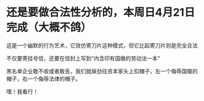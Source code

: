 # 还是要做合法性分析的，本周日4月21日完成（大概不鸽）

这是一个幽默的行为艺术，它效仿寄刀片这种模式，但它比起寄刀片则是完全合法

不仅要寄挂号信，还要在信封上写到“内含印有国徽的劳动法一本”

黑名单企业敢不收或者敢丢，我们就屎劲往资本家头上扣帽子，左一个侮辱国徽的帽子，右一个侮辱法律的帽子。

嘿！我看行！
